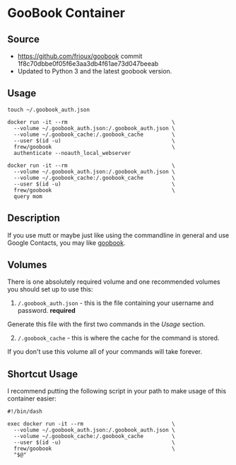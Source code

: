 # GooBook Container

## Source
* https://github.com/frioux/goobook commit 1f8c70dbbe0f05f6e3aa3db4f61ae73d047beeab
* Updated to Python 3 and the latest goobook version.

## Usage

```
touch ~/.goobook_auth.json

docker run -it --rm                                 \
  --volume ~/.goobook_auth.json:/.goobook_auth.json \
  --volume ~/.goobook_cache:/.goobook_cache         \
  --user $(id -u)                                   \
  frew/goobook                                      \
  authenticate --noauth_local_webserver

docker run -it --rm                                 \
  --volume ~/.goobook_auth.json:/.goobook_auth.json \
  --volume ~/.goobook_cache:/.goobook_cache         \
  --user $(id -u)                                   \
  frew/goobook                                      \
  query mom
```

## Description

If you use mutt or maybe just like using the commandline in general and use
Google Contacts, you may like [goobook](https://pypi.python.org/pypi/goobook).

## Volumes

There is one absolutely required volume and one recommended volumes you should
set up to use this:

 1. `/.goobook_auth.json` - this is the file containing your username and password. **required**

Generate this file with the first two commands in the *Usage* section.

 2. `/.goobook_cache` - this is where the cache for the command is stored.

If you don't use this volume all of your commands will take forever.

## Shortcut Usage

I recommend putting the following script in your path to make usage of this
container easier:

```
#!/bin/dash

exec docker run -it --rm                            \
  --volume ~/.goobook_auth.json:/.goobook_auth.json \
  --volume ~/.goobook_cache:/.goobook_cache         \
  --user $(id -u)                                   \
  frew/goobook                                      \
  "$@"
```

